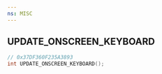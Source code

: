 ```yaml
---
ns: MISC
---
```

## UPDATE_ONSCREEN_KEYBOARD

```c
// 0x37DF360F235A3893
int UPDATE_ONSCREEN_KEYBOARD();
```

